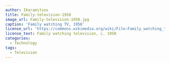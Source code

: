 ```yaml
---
author: IKaramitsos
title: Family-television-1958
image_url: Family-television-1958.jpg
caption: 'Family watching TV, 1958'
license_url: 'https://commons.wikimedia.org/wiki/File:Family_watching_television_1958.jpg'
license_text: Family watching television, c. 1958
categories:
  - Technology
tags:
  - Television
---
```

